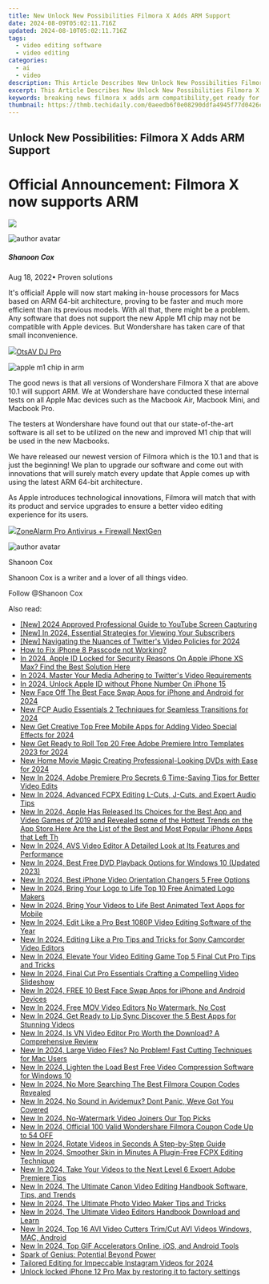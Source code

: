 ```yaml
---
title: New Unlock New Possibilities Filmora X Adds ARM Support
date: 2024-08-09T05:02:11.716Z
updated: 2024-08-10T05:02:11.716Z
tags: 
  - video editing software
  - video editing
categories: 
  - ai
  - video
description: This Article Describes New Unlock New Possibilities Filmora X Adds ARM Support
excerpt: This Article Describes New Unlock New Possibilities Filmora X Adds ARM Support
keywords: breaking news filmora x adds arm compatibility,get ready for seamless editing filmora x supports arm,unlock new possibilities top 10 free video speed modification apps,arm support arrives filmora x update now live,ai animation the wait is over filmora x unveils arm support,the wait is over filmora x unveils arm support,unlock new possibilities filmora x adds arm support
thumbnail: https://thmb.techidaily.com/0aeedb6f0e08290ddfa4945f77d0426cb986cac7f0c8ef179d1c62c13237705d.jpg
---
```


## Unlock New Possibilities: Filmora X Adds ARM Support

# Official Announcement: Filmora X now supports ARM

<!-- affiliate ads begin -->
<a href="https://shop.systoolsgroup.com/affiliate.php?ACCOUNT=SYSTOOBY&AFFILIATE=108875&PATH=https%3A%2F%2Fwww.systoolsgroup.com%3FAFFILIATE%3D108875%26RESOURCE%3D%2BSysTools%2BOutlook%2BRecovery"><img src="https://www.systoolsgroup.com/box/outlook-recovery.png" border="0"></a>
<!-- affiliate ads end -->
![author avatar](https://images.wondershare.com/filmora/article-images/shannon-cox.jpg)

##### Shanoon Cox

 Aug 18, 2022• Proven solutions

It's official! Apple will now start making in-house processors for Macs based on ARM 64-bit architecture, proving to be faster and much more efficient than its previous models. With all that, there might be a problem. Any software that does not support the new Apple M1 chip may not be compatible with Apple devices. But Wondershare has taken care of that small inconvenience.

<!-- affiliate ads begin -->
<a href="https://otszone.ots7.com/order/checkout.php?PRODS=4713321&QTY=1&AFFILIATE=108875&CART=1"><img src="https://green.ots7.com/screenshots/OtsAV/OtsAVDJ1.90-300x188.jpg" border="0">OtsAV DJ Pro</a>
<!-- affiliate ads end -->
![apple m1 chip in arm](https://images.wondershare.com/filmora/Mac-articles/apple-m1-chip-in-arm.jpg)

The good news is that all versions of Wondershare Filmora X that are above 10.1 will support ARM. We at Wondershare have conducted these internal tests on all Apple Mac devices such as the Macbook Air, Macbook Mini, and Macbook Pro.

The testers at Wondershare have found out that our state-of-the-art software is all set to be utilized on the new and improved M1 chip that will be used in the new Macbooks.

We have released our newest version of Filmora which is the 10.1 and that is just the beginning! We plan to upgrade our software and come out with innovations that will surely match every update that Apple comes up with using the latest ARM 64-bit architecture.

As Apple introduces technological innovations, Filmora will match that with its product and service upgrades to ensure a better video editing experience for its users.

<!-- affiliate ads begin -->
<a href="https://estore.zonealarm.com/order/checkout.php?PRODS=38658749&QTY=1&AFFILIATE=108875&CART=1"><img src="https://sc1.checkpoint.com/sc1/za/images/boxes/pa_500.png" border="0">ZoneAlarm Pro Antivirus + Firewall NextGen</a>
<!-- affiliate ads end -->
![author avatar](https://images.wondershare.com/filmora/article-images/shannon-cox.jpg)

Shanoon Cox

Shanoon Cox is a writer and a lover of all things video.

Follow @Shanoon Cox

<span class="atpl-alsoreadstyle">Also read:</span>
<div><ul>
<li><a href="https://video-capture.techidaily.com/new-2024-approved-professional-guide-to-youtube-screen-capturing/"><u>[New] 2024 Approved  Professional Guide to YouTube Screen Capturing</u></a></li>
<li><a href="https://facebook-video-footage.techidaily.com/new-in-2024-essential-strategies-for-viewing-your-subscribers/"><u>[New] In 2024, Essential Strategies for Viewing Your Subscribers</u></a></li>
<li><a href="https://twitter-videos.techidaily.com/new-navigating-the-nuances-of-twitters-video-policies-for-2024/"><u>[New] Navigating the Nuances of Twitter's Video Policies for 2024</u></a></li>
<li><a href="https://ios-unlock.techidaily.com/how-to-fix-iphone-8-passcode-not-working-by-drfone-ios/"><u>How to Fix iPhone 8 Passcode not Working?</u></a></li>
<li><a href="https://apple-account.techidaily.com/in-2024-apple-id-locked-for-security-reasons-on-apple-iphone-xs-max-find-the-best-solution-here-by-drfone-ios/"><u>In 2024, Apple ID Locked for Security Reasons On Apple iPhone XS Max? Find the Best Solution Here</u></a></li>
<li><a href="https://twitter-clips.techidaily.com/in-2024-master-your-media-adhering-to-twitters-video-requirements/"><u>In 2024, Master Your Media  Adhering to Twitter's Video Requirements</u></a></li>
<li><a href="https://apple-account.techidaily.com/in-2024-unlock-apple-id-without-phone-number-on-iphone-15-by-drfone-ios/"><u>In 2024, Unlock Apple ID without Phone Number On iPhone 15</u></a></li>
<li><a href="https://ai-video-tools.techidaily.com/new-face-off-the-best-face-swap-apps-for-iphone-and-android-for-2024/"><u>New Face Off The Best Face Swap Apps for iPhone and Android for 2024</u></a></li>
<li><a href="https://ai-video-tools.techidaily.com/new-fcp-audio-essentials-2-techniques-for-seamless-transitions-for-2024/"><u>New FCP Audio Essentials 2 Techniques for Seamless Transitions for 2024</u></a></li>
<li><a href="https://ai-video-tools.techidaily.com/new-get-creative-top-free-mobile-apps-for-adding-video-special-effects-for-2024/"><u>New Get Creative Top Free Mobile Apps for Adding Video Special Effects for 2024</u></a></li>
<li><a href="https://ai-video-tools.techidaily.com/new-get-ready-to-roll-top-20-free-adobe-premiere-intro-templates-2023-for-2024/"><u>New Get Ready to Roll Top 20 Free Adobe Premiere Intro Templates 2023 for 2024</u></a></li>
<li><a href="https://ai-video-tools.techidaily.com/new-home-movie-magic-creating-professional-looking-dvds-with-ease-for-2024/"><u>New Home Movie Magic Creating Professional-Looking DVDs with Ease for 2024</u></a></li>
<li><a href="https://ai-video-tools.techidaily.com/new-in-2024-adobe-premiere-pro-secrets-6-time-saving-tips-for-better-video-edits/"><u>New In 2024, Adobe Premiere Pro Secrets 6 Time-Saving Tips for Better Video Edits</u></a></li>
<li><a href="https://ai-video-tools.techidaily.com/new-in-2024-advanced-fcpx-editing-l-cuts-j-cuts-and-expert-audio-tips/"><u>New In 2024, Advanced FCPX Editing L-Cuts, J-Cuts, and Expert Audio Tips</u></a></li>
<li><a href="https://ai-video-tools.techidaily.com/new-in-2024-apple-has-released-its-choices-for-the-best-app-and-video-games-of-2019-and-revealed-some-of-the-hottest-trends-on-the-app-storehere-are-the-lis/"><u>New In 2024, Apple Has Released Its Choices for the Best App and Video Games of 2019 and Revealed some of the Hottest Trends on the App Store.Here Are the List of the Best and Most Popular iPhone Apps that Left Th</u></a></li>
<li><a href="https://ai-video-tools.techidaily.com/new-in-2024-avs-video-editor-a-detailed-look-at-its-features-and-performance/"><u>New In 2024, AVS Video Editor A Detailed Look at Its Features and Performance</u></a></li>
<li><a href="https://ai-video-tools.techidaily.com/new-in-2024-best-free-dvd-playback-options-for-windows-10-updated-2023/"><u>New In 2024, Best Free DVD Playback Options for Windows 10 (Updated 2023)</u></a></li>
<li><a href="https://ai-video-tools.techidaily.com/new-in-2024-best-iphone-video-orientation-changers-5-free-options/"><u>New In 2024, Best iPhone Video Orientation Changers 5 Free Options</u></a></li>
<li><a href="https://ai-video-tools.techidaily.com/new-in-2024-bring-your-logo-to-life-top-10-free-animated-logo-makers/"><u>New In 2024, Bring Your Logo to Life Top 10 Free Animated Logo Makers</u></a></li>
<li><a href="https://ai-video-tools.techidaily.com/new-in-2024-bring-your-videos-to-life-best-animated-text-apps-for-mobile/"><u>New In 2024, Bring Your Videos to Life Best Animated Text Apps for Mobile</u></a></li>
<li><a href="https://ai-video-tools.techidaily.com/new-in-2024-edit-like-a-pro-best-1080p-video-editing-software-of-the-year/"><u>New In 2024, Edit Like a Pro Best 1080P Video Editing Software of the Year</u></a></li>
<li><a href="https://ai-video-tools.techidaily.com/new-in-2024-editing-like-a-pro-tips-and-tricks-for-sony-camcorder-video-editors/"><u>New In 2024, Editing Like a Pro Tips and Tricks for Sony Camcorder Video Editors</u></a></li>
<li><a href="https://ai-video-tools.techidaily.com/new-in-2024-elevate-your-video-editing-game-top-5-final-cut-pro-tips-and-tricks/"><u>New In 2024, Elevate Your Video Editing Game Top 5 Final Cut Pro Tips and Tricks</u></a></li>
<li><a href="https://ai-video-tools.techidaily.com/new-in-2024-final-cut-pro-essentials-crafting-a-compelling-video-slideshow/"><u>New In 2024, Final Cut Pro Essentials Crafting a Compelling Video Slideshow</u></a></li>
<li><a href="https://ai-video-tools.techidaily.com/new-in-2024-free-10-best-face-swap-apps-for-iphone-and-android-devices/"><u>New In 2024, FREE 10 Best Face Swap Apps for iPhone and Android Devices</u></a></li>
<li><a href="https://ai-video-tools.techidaily.com/new-in-2024-free-mov-video-editors-no-watermark-no-cost/"><u>New In 2024, Free MOV Video Editors No Watermark, No Cost</u></a></li>
<li><a href="https://ai-video-tools.techidaily.com/new-in-2024-get-ready-to-lip-sync-discover-the-5-best-apps-for-stunning-videos/"><u>New In 2024, Get Ready to Lip Sync Discover the 5 Best Apps for Stunning Videos</u></a></li>
<li><a href="https://ai-video-tools.techidaily.com/new-in-2024-is-vn-video-editor-pro-worth-the-download-a-comprehensive-review/"><u>New In 2024, Is VN Video Editor Pro Worth the Download? A Comprehensive Review</u></a></li>
<li><a href="https://ai-video-tools.techidaily.com/new-in-2024-large-video-files-no-problem-fast-cutting-techniques-for-mac-users/"><u>New In 2024, Large Video Files? No Problem! Fast Cutting Techniques for Mac Users</u></a></li>
<li><a href="https://ai-video-tools.techidaily.com/new-in-2024-lighten-the-load-best-free-video-compression-software-for-windows-10/"><u>New In 2024, Lighten the Load Best Free Video Compression Software for Windows 10</u></a></li>
<li><a href="https://ai-video-tools.techidaily.com/new-in-2024-no-more-searching-the-best-filmora-coupon-codes-revealed/"><u>New In 2024, No More Searching The Best Filmora Coupon Codes Revealed</u></a></li>
<li><a href="https://ai-video-tools.techidaily.com/new-in-2024-no-sound-in-avidemux-dont-panic-weve-got-you-covered/"><u>New In 2024, No Sound in Avidemux? Dont Panic, Weve Got You Covered</u></a></li>
<li><a href="https://ai-video-tools.techidaily.com/new-in-2024-no-watermark-video-joiners-our-top-picks/"><u>New In 2024, No-Watermark Video Joiners Our Top Picks</u></a></li>
<li><a href="https://ai-video-tools.techidaily.com/new-in-2024-official-100-valid-wondershare-filmora-coupon-code-up-to-54-off/"><u>New In 2024, Official 100 Valid Wondershare Filmora Coupon Code Up to 54 OFF</u></a></li>
<li><a href="https://ai-video-tools.techidaily.com/new-in-2024-rotate-videos-in-seconds-a-step-by-step-guide/"><u>New In 2024, Rotate Videos in Seconds A Step-by-Step Guide</u></a></li>
<li><a href="https://ai-video-tools.techidaily.com/new-in-2024-smoother-skin-in-minutes-a-plugin-free-fcpx-editing-technique/"><u>New In 2024, Smoother Skin in Minutes A Plugin-Free FCPX Editing Technique</u></a></li>
<li><a href="https://ai-video-tools.techidaily.com/new-in-2024-take-your-videos-to-the-next-level-6-expert-adobe-premiere-tips/"><u>New In 2024, Take Your Videos to the Next Level 6 Expert Adobe Premiere Tips</u></a></li>
<li><a href="https://ai-video-tools.techidaily.com/new-in-2024-the-ultimate-canon-video-editing-handbook-software-tips-and-trends/"><u>New In 2024, The Ultimate Canon Video Editing Handbook Software, Tips, and Trends</u></a></li>
<li><a href="https://ai-video-tools.techidaily.com/new-in-2024-the-ultimate-photo-video-maker-tips-and-tricks/"><u>New In 2024, The Ultimate Photo Video Maker Tips and Tricks</u></a></li>
<li><a href="https://ai-video-tools.techidaily.com/new-in-2024-the-ultimate-video-editors-handbook-download-and-learn/"><u>New In 2024, The Ultimate Video Editors Handbook Download and Learn</u></a></li>
<li><a href="https://ai-video-tools.techidaily.com/new-in-2024-top-16-avi-video-cutters-trimcut-avi-videos-windows-mac-android/"><u>New In 2024, Top 16 AVI Video Cutters Trim/Cut AVI Videos Windows, MAC, Android</u></a></li>
<li><a href="https://ai-video-tools.techidaily.com/new-in-2024-top-gif-accelerators-online-ios-and-android-tools/"><u>New In 2024, Top GIF Accelerators Online, iOS, and Android Tools</u></a></li>
<li><a href="https://games-able.techidaily.com/spark-of-genius-potential-beyond-power/"><u>Spark of Genius: Potential Beyond Power</u></a></li>
<li><a href="https://instagram-video-recordings.techidaily.com/tailored-editing-for-impeccable-instagram-videos-for-2024/"><u>Tailored Editing for Impeccable Instagram Videos for 2024</u></a></li>
<li><a href="https://techidaily.com/unlock-locked-iphone-12-pro-max-by-restoring-it-to-factory-settings-by-drfone-ios-unlock-ios-unlock/"><u>Unlock locked iPhone 12 Pro Max by restoring it to factory settings</u></a></li>
</ul></div>

<ins class="adsbygoogle"
      style="display:block"
      data-ad-client="ca-pub-7571918770474297"
      data-ad-slot="8358498916"
      data-ad-format="auto"
      data-full-width-responsive="true"></ins>